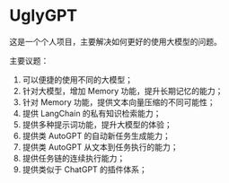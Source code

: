 # UglyGPT

这是一个个人项目，主要解决如何更好的使用大模型的问题。

主要议题：
1. 可以便捷的使用不同的大模型；
2. 针对大模型，增加 Memory 功能，提升长期记忆的能力；
3. 针对 Memory 功能，提供文本向量压缩的不同可能性；
4. 提供 LangChain 的私有知识检索能力；
5. 提供多种提示词功能，提升大模型的体验；
6. 提供类 AutoGPT 的自动新任务生成能力；
7. 提供类 AutoGPT 从文本到任务执行的能力；
8. 提供任务链的连续执行能力；
9. 提供类似于 ChatGPT 的插件体系；